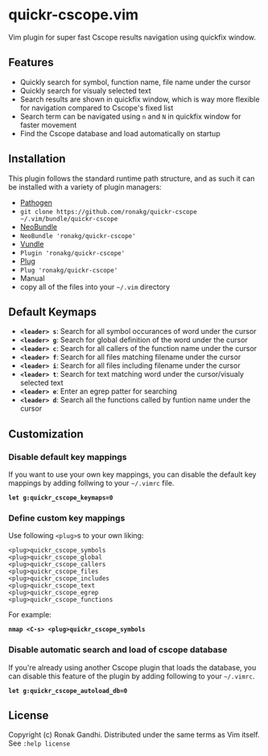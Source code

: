 # quickr-cscope.vim
Vim plugin for super fast Cscope results navigation using quickfix window.

## Features
* Quickly search for symbol, function name, file name under the cursor
* Quickly search for visualy selected text
* Search results are shown in quickfix window, which is way more flexible for navigation compared to Cscope's fixed list
* Search term can be navigated using `n` and `N` in quickfix window for faster movement
* Find the Cscope database and load automatically on startup

## Installation

This plugin follows the standard runtime path structure, and as such it can be installed with a variety of plugin managers:

*  [Pathogen](https://github.com/tpope/vim-pathogen)
  *  `git clone https://github.com/ronakg/quickr-cscope ~/.vim/bundle/quickr-cscope`
*  [NeoBundle](https://github.com/Shougo/neobundle.vim)
  *  `NeoBundle 'ronakg/quickr-cscope'`
*  [Vundle](https://github.com/gmarik/vundle)
  *  `Plugin 'ronakg/quickr-cscope'`
*  [Plug](https://github.com/junegunn/vim-plug)
  *  `Plug 'ronakg/quickr-cscope'`
*  Manual
  *  copy all of the files into your `~/.vim` directory

## Default Keymaps

* **`<leader> s`**: Search for all symbol occurances of word under the cursor
* **`<leader> g`**: Search for global definition of the word under the cursor
* **`<leader> c`**: Search for all callers of the function name under the cursor
* **`<leader> f`**: Search for all files matching filename under the cursor
* **`<leader> i`**: Search for all files including filename under the cursor
* **`<leader> t`**: Search for text matching word under the cursor/visualy selected text
* **`<leader> e`**: Enter an egrep patter for searching
* **`<leader> d`**: Search all the functions called by funtion name under the cursor

## Customization

### Disable default key mappings
If you want to use your own key mappings, you can disable the default key mappings by adding follwing to your `~/.vimrc` file.

**`let g:quickr_cscope_keymaps=0`**

### Define custom key mappings

Use following `<plug>`s to your own liking:

    <plug>quickr_cscope_symbols
    <plug>quickr_cscope_global
    <plug>quickr_cscope_callers
    <plug>quickr_cscope_files
    <plug>quickr_cscope_includes
    <plug>quickr_cscope_text
    <plug>quickr_cscope_egrep
    <plug>quickr_cscope_functions

For example:

**`nmap <C-s> <plug>quickr_cscope_symbols`**

### Disable automatic search and load of cscope database
If you're already using another Cscope plugin that loads the database, you can disable this feature of the plugin by adding following to your `~/.vimrc`.

**`let g:quickr_cscope_autoload_db=0`**

## License
Copyright (c) Ronak Gandhi. Distributed under the same terms as Vim itself. See
`:help license`
